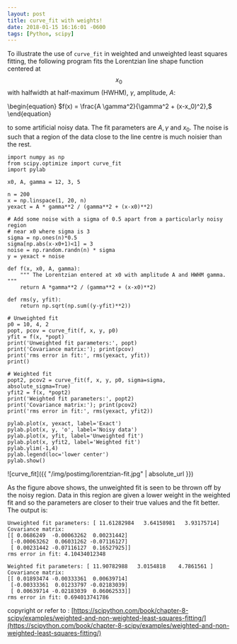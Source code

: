```yaml
---
layout: post
title: curve_fit with weights!
date: 2018-01-15 16:16:01 -0600
tags: [Python, scipy]
---
```


To illustrate the use of `curve_fit` in weighted and unweighted least squares fitting, the following program fits the Lorentzian line shape function centered at $$x_0$$ with halfwidth at half-maximum (HWHM), $\gamma$, amplitude, $A$:

\begin{equation}
$f(x) = \frac{A \gamma^2}{\gamma^2 + (x-x_0)^2},$
\end{equation}

to some artificial noisy data. The fit parameters are $A, \gamma$ and $x_0$. The noise is such that a region of the data close to the line centre is much noisier than the rest.

```
import numpy as np
from scipy.optimize import curve_fit
import pylab

x0, A, gamma = 12, 3, 5

n = 200
x = np.linspace(1, 20, n)
yexact = A * gamma**2 / (gamma**2 + (x-x0)**2)

# Add some noise with a sigma of 0.5 apart from a particularly noisy region
# near x0 where sigma is 3
sigma = np.ones(n)*0.5
sigma[np.abs(x-x0+1)<1] = 3
noise = np.random.randn(n) * sigma
y = yexact + noise

def f(x, x0, A, gamma):
    """ The Lorentzian entered at x0 with amplitude A and HWHM gamma. """
    return A *gamma**2 / (gamma**2 + (x-x0)**2)

def rms(y, yfit):
    return np.sqrt(np.sum((y-yfit)**2))

# Unweighted fit
p0 = 10, 4, 2
popt, pcov = curve_fit(f, x, y, p0)
yfit = f(x, *popt)
print('Unweighted fit parameters:', popt)
print('Covariance matrix:'); print(pcov)
print('rms error in fit:', rms(yexact, yfit))
print()

# Weighted fit
popt2, pcov2 = curve_fit(f, x, y, p0, sigma=sigma, absolute_sigma=True)
yfit2 = f(x, *popt2)
print('Weighted fit parameters:', popt2)
print('Covariance matrix:'); print(pcov2)
print('rms error in fit:', rms(yexact, yfit2))

pylab.plot(x, yexact, label='Exact')
pylab.plot(x, y, 'o', label='Noisy data')
pylab.plot(x, yfit, label='Unweighted fit')
pylab.plot(x, yfit2, label='Weighted fit')
pylab.ylim(-1,4)
pylab.legend(loc='lower center')
pylab.show()
```

![curve_fit]({{ "/img/postimg/lorentzian-fit.jpg" | absolute_url }})

As the figure above shows, the unweighted fit is seen to be thrown off by the noisy region. Data in this region are given a lower weight in the weighted fit and so the parameters are closer to their true values and the fit better. The output is:

```
Unweighted fit parameters: [ 11.61282984   3.64158981   3.93175714]
Covariance matrix:
[[ 0.0686249  -0.00063262  0.00231442]
 [-0.00063262  0.06031262 -0.07116127]
 [ 0.00231442 -0.07116127  0.16527925]]
rms error in fit: 4.10434012348

Weighted fit parameters: [ 11.90782988   3.0154818    4.7861561 ]
Covariance matrix:
[[ 0.01893474 -0.00333361  0.00639714]
 [-0.00333361  0.01233797 -0.02183039]
 [ 0.00639714 -0.02183039  0.06062533]]
rms error in fit: 0.694013741786
```

copyright or refer to : [https://scipython.com/book/chapter-8-scipy/examples/weighted-and-non-weighted-least-squares-fitting/](https://scipython.com/book/chapter-8-scipy/examples/weighted-and-non-weighted-least-squares-fitting/)
